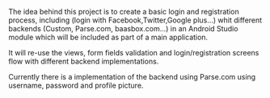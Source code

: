 The idea behind this project is to create a basic login and registration process, including (login with Facebook,Twitter,Google plus...) whit different backends (Custom, Parse.com, baasbox.com...) in an Android Studio module which will be included as part of a main application.

It will re-use the views, form fields validation and login/registration screens flow with different backend implementations.

Currently there is a implementation of the backend using Parse.com using username, password and profile picture.

